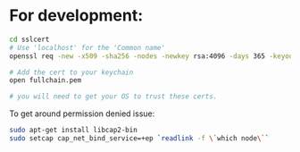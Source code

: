 # For development:

```bash
cd sslcert
# Use 'localhost' for the 'Common name'
openssl req -new -x509 -sha256 -nodes -newkey rsa:4096 -days 365 -keyout privkey.pem -out fullchain.pem

# Add the cert to your keychain
open fullchain.pem

# you will need to get your OS to trust these certs.
```

To get around permission denied issue: 
```bash
sudo apt-get install libcap2-bin
sudo setcap cap_net_bind_service=+ep `readlink -f \`which node\``
```